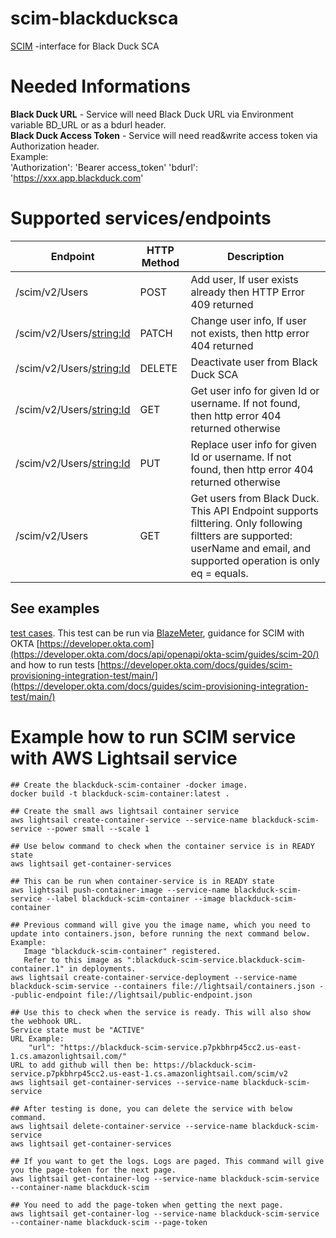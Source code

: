 # scim-blackducksca
[SCIM](https://scim.cloud/) -interface for Black Duck SCA

# Needed Informations
**Black Duck URL** - Service will need Black Duck URL via Environment variable BD_URL or as a bdurl header.<br>
**Black Duck Access Token** - Service will need read&write access token via Authorization header. <br>
Example:<br>
'Authorization': 'Bearer access_token'
'bdurl': 'https://xxx.app.blackduck.com'

# Supported services/endpoints
| Endpoint | HTTP Method | Description |
|----------|----------|---------|
| /scim/v2/Users | POST | Add user, If user exists already then HTTP Error 409 returned |
| /scim/v2/Users/<string:Id> | PATCH | Change user info, If user not exists, then http error 404 returned |
| /scim/v2/Users/<string:Id> | DELETE | Deactivate user from Black Duck SCA |
| /scim/v2/Users/<string:Id> | GET | Get user info for given Id or username. If not found, then http error 404 returned otherwise |
| /scim/v2/Users/<string:Id> | PUT | Replace user info for given Id or username. If not found, then http error 404 returned otherwise |
| /scim/v2/Users | GET | Get users from Black Duck. This API Endpoint supports filttering. Only following filtters are supported: userName and email, and supported operation is only eq = equals. |

## See examples
[test cases](SCIM_2_0_SPEC_test.json). This test can be run via [BlazeMeter](https://www.runscope.com/), guidance for SCIM with OKTA [https://developer.okta.com](https://developer.okta.com/docs/api/openapi/okta-scim/guides/scim-20/) and how to run tests [https://developer.okta.com/docs/guides/scim-provisioning-integration-test/main/](https://developer.okta.com/docs/guides/scim-provisioning-integration-test/main/)

# Example how to run SCIM service with AWS Lightsail service

```
## Create the blackduck-scim-container -docker image.
docker build -t blackduck-scim-container:latest .

## Create the small aws lightsail container service
aws lightsail create-container-service --service-name blackduck-scim-service --power small --scale 1

## Use below command to check when the container service is in READY state
aws lightsail get-container-services

## This can be run when container-service is in READY state
aws lightsail push-container-image --service-name blackduck-scim-service --label blackduck-scim-container --image blackduck-scim-container

## Previous command will give you the image name, which you need to update into containers.json, before running the next command below.
Example:
   Image "blackduck-scim-container" registered.
   Refer to this image as ":blackduck-scim-service.blackduck-scim-container.1" in deployments.
aws lightsail create-container-service-deployment --service-name blackduck-scim-service --containers file://lightsail/containers.json --public-endpoint file://lightsail/public-endpoint.json

## Use this to check when the service is ready. This will also show the webhook URL.
Service state must be "ACTIVE"
URL Example:
    "url": "https://blackduck-scim-service.p7pkbhrp45cc2.us-east-1.cs.amazonlightsail.com/"
URL to add github will then be: https://blackduck-scim-service.p7pkbhrp45cc2.us-east-1.cs.amazonlightsail.com/scim/v2
aws lightsail get-container-services --service-name blackduck-scim-service

## After testing is done, you can delete the service with below command.
aws lightsail delete-container-service --service-name blackduck-scim-service
aws lightsail get-container-services

## If you want to get the logs. Logs are paged. This command will give you the page-token for the next page.
aws lightsail get-container-log --service-name blackduck-scim-service --container-name blackduck-scim

## You need to add the page-token when getting the next page.
aws lightsail get-container-log --service-name blackduck-scim-service --container-name blackduck-scim --page-token
```